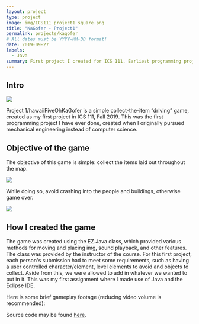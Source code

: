 ```yaml
---
layout: project
type: project
image: img/ICS111_project1_square.png
title: "KaGofer - Project1"
permalink: projects/kagofer
# All dates must be YYYY-MM-DD format!
date: 2019-09-27
labels:
  - Java
summary: First project I created for ICS 111. Earliest programming project I made.
---
```


## Intro

<img class="ui image" src="{{ site.baseurl }}/img/ICS111_project1_screenshot1.png">

Project 1/hawaiiFiveOhKaGofer is a simple collect-the-item “driving” game, created as my first project in ICS 111, Fall 2019. This was the first programming project I have ever done, created when I originally pursued mechanical engineering instead of computer science.

## Objective of the game

The objective of this game is simple: collect the items laid out throughout the map.

<img class="ui image" src="{{ site.baseurl }}/img/ICS111_project1_screenshot2.png">

While doing so, avoid crashing into the people and buildings, otherwise game over.

<img class="ui image" src="{{ site.baseurl }}/img/ICS111_project1_screenshot3.png">

## How I created the game

The game was created using the EZ.Java class, which provided various methods for moving and placing img, sound playback, and other features. The class was provided by the instructor of the course. For this first project, each person's submission had to meet some requirements, such as having a user controlled character/element, level elements to avoid and objects to collect. Aside from this, we were allowed to add in whatever we wanted to put in it. This was my first assignment where I made use of Java and the Eclipse IDE. 

Here is some brief gameplay footage (reducing video volume is recommended):

<div class="ui embed" data-source="youtube" data-id="Q6qIZSRn_GM" >
</div>




Source code may be found [here](https://github.com/msumaylo/ICS111F19-hawaiiFiveOhKaGofer).

